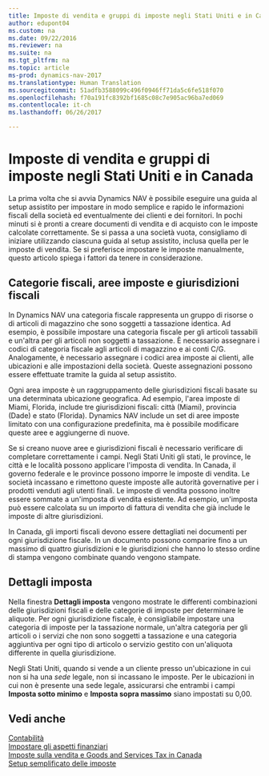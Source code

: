 ```yaml
---
title: Imposte di vendita e gruppi di imposte negli Stati Uniti e in Canada
author: edupont04
ms.custom: na
ms.date: 09/22/2016
ms.reviewer: na
ms.suite: na
ms.tgt_pltfrm: na
ms.topic: article
ms-prod: dynamics-nav-2017
ms.translationtype: Human Translation
ms.sourcegitcommit: 51adfb3588099c496f0946ff71da5c6fe518f070
ms.openlocfilehash: f70a191fc8392bf1685c08c7e905ac96ba7ed069
ms.contentlocale: it-ch
ms.lasthandoff: 06/26/2017

---
```


# <a name="sales-tax-and-tax-groups-in-the-us-and-canada"></a>Imposte di vendita e gruppi di imposte negli Stati Uniti e in Canada
La prima volta che si avvia Dynamics NAV è possibile eseguire una guida al setup assistito per impostare in modo semplice e rapido le informazioni fiscali della società ed eventualmente dei clienti e dei fornitori. In pochi minuti si è pronti a creare documenti di vendita e di acquisto con le imposte calcolate correttamente.
Se si passa a una società vuota, consigliamo di iniziare utilizzando ciascuna guida al setup assistito, inclusa quella per le imposte di vendita. Se si preferisce impostare le imposte manualmente, questo articolo spiega i fattori da tenere in considerazione.  

## <a name="tax-groups-tax-areas-and-tax-jurisdictions"></a>Categorie fiscali, aree imposte e giurisdizioni fiscali
In Dynamics NAV una categoria fiscale rappresenta un gruppo di risorse o di articoli di magazzino che sono soggetti a tassazione identica. Ad esempio, è possibile impostare una categoria fiscale per gli articoli tassabili e un'altra per gli articoli non soggetti a tassazione. È necessario assegnare i codici di categoria fiscale agli articoli di magazzino e ai conti C/G. Analogamente, è necessario assegnare i codici area imposte ai clienti, alle ubicazioni e alle impostazioni della società. Queste assegnazioni possono essere effettuate tramite la guida al setup assistito.  

Ogni area imposte è un raggruppamento delle giurisdizioni fiscali basate su una determinata ubicazione geografica. Ad esempio, l'area imposte di Miami, Florida, include tre giurisdizioni fiscali: città (Miami), provincia (Dade) e stato (Florida). Dynamics NAV include un set di aree imposte limitato con una configurazione predefinita, ma è possibile modificare queste aree e aggiungerne di nuove.  

Se si creano nuove aree e giurisdizioni fiscali è necessario verificare di completare correttamente i campi. Negli Stati Uniti gli stati, le province, le città e le località possono applicare l'imposta di vendita. In Canada, il governo federale e le province possono imporre le imposte di vendita. Le società incassano e rimettono queste imposte alle autorità governative per i prodotti venduti agli utenti finali. Le imposte di vendita possono inoltre essere sommate a un'imposta di vendita esistente. Ad esempio, un'imposta può essere calcolata su un importo di fattura di vendita che già include le imposte di altre giurisdizioni.  

In Canada, gli importi fiscali devono essere dettagliati nei documenti per ogni giurisdizione fiscale. In un documento possono comparire fino a un massimo di quattro giurisdizioni e le giurisdizioni che hanno lo stesso ordine di stampa vengono combinate quando vengono stampate.

## <a name="tax-details"></a>Dettagli imposta
Nella finestra **Dettagli imposta** vengono mostrate le differenti combinazioni delle giurisdizioni fiscali e delle categorie di imposte per determinare le aliquote. Per ogni giurisdizione fiscale, è consigliabile impostare una categoria di imposte per la tassazione normale, un'altra categoria per gli articoli o i servizi che non sono soggetti a tassazione e una categoria aggiuntiva per ogni tipo di articolo o servizio gestito con un'aliquota differente in quella giurisdizione.  

Negli Stati Uniti, quando si vende a un cliente presso un'ubicazione in cui non si ha una *sede* legale, non si incassano le imposte. Per le ubicazioni in cui non è presente una sede legale, assicurarsi che entrambi i campi **Imposta sotto minimo** e **Imposta sopra massimo** siano impostati su 0,00.  

## <a name="see-also"></a>Vedi anche
[Contabilità](finance-setup.md)  
[Impostare gli aspetti finanziari](finance-setup-setup-finance-setup.md)  
[Imposte sulla vendita e Goods and Services Tax in Canada](ca-finance-setup-tax.md)  
[Setup semplificato delle imposte](https://madeira.microsoft.com/en-us/blog/sales-tax-setup-made-easy)  

